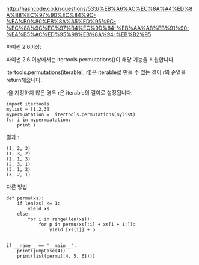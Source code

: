 http://hashcode.co.kr/questions/533/%EB%A6%AC%EC%8A%A4%ED%8A%B8%EC%97%90%EC%84%9C-%EA%B0%80%EB%8A%A5%ED%95%9C-%EC%88%9C%EC%97%B4%EC%9D%84-%EB%AA%A8%EB%91%90-%EA%B5%AC%ED%95%98%EB%8A%94-%EB%B2%95

파이썬 2.6이상:

파이썬 2.6 이상에서는 itertools.permutations()이 해당 기능을 지원합니다.

itertools.permutations(iterable[, r])은 iterable로 만들 수 있는 길이 r의 순열을 return해줍니다.

r을 지정하지 않은 경우 r은 iterable의 길이로 설정됩니다.

```
import itertools
mylist = [1,2,3]
mypermuatation =  itertools.permutations(mylist)
for i in mypermuatation:
    print i
```
결과 :
```
(1, 2, 3)
(1, 3, 2)
(2, 1, 3)
(2, 3, 1)
(3, 1, 2)
(3, 2, 1)
```


다른 방법
```
def permu(xs):
    if len(xs) <= 1:
        yield xs
    else:
        for i in range(len(xs)):
            for p in permu(xs[:i] + xs[i + 1:]):
                yield [xs[i]] + p


if __name__ == '__main__':
    print(jumpCase(4))
    print(list(permu([4, 5, 6])))
```
